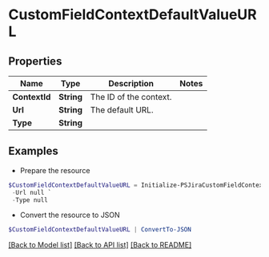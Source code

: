 # CustomFieldContextDefaultValueURL
## Properties

Name | Type | Description | Notes
------------ | ------------- | ------------- | -------------
**ContextId** | **String** | The ID of the context. | 
**Url** | **String** | The default URL. | 
**Type** | **String** |  | 

## Examples

- Prepare the resource
```powershell
$CustomFieldContextDefaultValueURL = Initialize-PSJiraCustomFieldContextDefaultValueURL  -ContextId null `
 -Url null `
 -Type null
```

- Convert the resource to JSON
```powershell
$CustomFieldContextDefaultValueURL | ConvertTo-JSON
```

[[Back to Model list]](../README.md#documentation-for-models) [[Back to API list]](../README.md#documentation-for-api-endpoints) [[Back to README]](../README.md)

